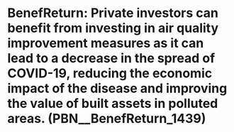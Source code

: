 # BenefReturn: __Private investors can benefit from investing in air quality improvement measures as it can lead to a decrease in the spread of COVID-19, reducing the economic impact of the disease and improving the value of built assets in polluted areas.__ (PBN__BenefReturn_1439)

